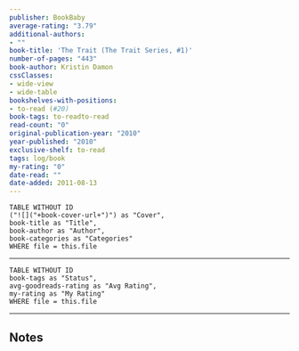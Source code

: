```yaml
---
publisher: BookBaby
average-rating: "3.79"
additional-authors:
- ""
book-title: 'The Trait (The Trait Series, #1)'
number-of-pages: "443"
book-author: Kristin Damon
cssClasses:
- wide-view
- wide-table
bookshelves-with-positions:
- to-read (#20)
book-tags: to-readto-read
read-count: "0"
original-publication-year: "2010"
year-published: "2010"
exclusive-shelf: to-read
tags: log/book
my-rating: "0"
date-read: ""
date-added: 2011-08-13
---
```


```dataview
TABLE WITHOUT ID
("![]("+book-cover-url+")") as "Cover",
book-title as "Title",
book-author as "Author",
book-categories as "Categories"
WHERE file = this.file
```
---
```dataview
TABLE WITHOUT ID
book-tags as "Status",
avg-goodreads-rating as "Avg Rating",
my-rating as "My Rating"
WHERE file = this.file
```
---
## Notes



